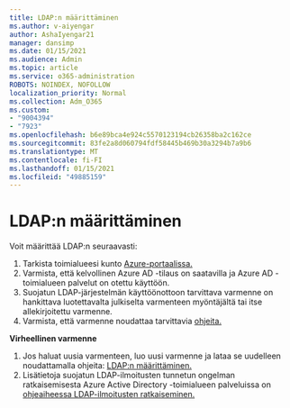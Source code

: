 ```yaml
---
title: LDAP:n määrittäminen
ms.author: v-aiyengar
author: AshaIyengar21
manager: dansimp
ms.date: 01/15/2021
ms.audience: Admin
ms.topic: article
ms.service: o365-administration
ROBOTS: NOINDEX, NOFOLLOW
localization_priority: Normal
ms.collection: Adm_O365
ms.custom:
- "9004394"
- "7923"
ms.openlocfilehash: b6e89bca4e924c5570123194cb26358ba2c162ce
ms.sourcegitcommit: 83fe2a8d060794fdf58445b469b30a3294b7a9b6
ms.translationtype: MT
ms.contentlocale: fi-FI
ms.lasthandoff: 01/15/2021
ms.locfileid: "49885159"
---
```

# <a name="configure-ldap"></a>LDAP:n määrittäminen

Voit määrittää LDAP:n seuraavasti:

1. Tarkista toimialueesi kunto [Azure-portaalissa.](https://aka.ms/aadds-health)
1. Varmista, että kelvollinen Azure AD -tilaus on saatavilla ja Azure AD -toimialueen palvelut on otettu käyttöön.
1. Suojatun LDAP-järjestelmän käyttöönottoon tarvittava varmenne on hankittava luotettavalta julkiselta varmenteen myöntäjältä tai itse allekirjoitettu varmenne.
1. Varmista, että varmenne noudattaa tarvittavia [ohjeita.](https://docs.microsoft.com/azure/active-directory-domain-services/active-directory-ds-admin-guide-configure-secure-ldap#requirements-for-the-secure-ldap-certificate)

**Virheellinen varmenne**
1. Jos haluat uusia varmenteen, luo uusi varmenne ja lataa se uudelleen noudattamalla ohjeita: [LDAP:n määrittäminen.](https://docs.microsoft.com/azure/active-directory-domain-services/tutorial-configure-ldaps?WT.mc_id=Portal-Microsoft_Azure_Support)
1. Lisätietoja suojatun LDAP-ilmoitusten tunnetun ongelman ratkaisemisesta Azure Active Directory -toimialueen palveluissa on [ohjeaiheessa LDAP-ilmoitusten ratkaiseminen.](https://docs.microsoft.com/azure/active-directory-domain-services/alert-ldaps?WT.mc_id=Portal-Microsoft_Azure_Support)
